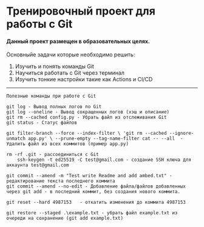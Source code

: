 # Тренировочный проект для работы с Git

#### Данный проект размещен в **образовательных** целях.

Основныйе задачи которые необходимо решить:

1. Изучить и понять команды Git
2. Научиться работать с Git через терминал
3. Изучить тонкие настройки такие как Actions и CI/CD
---
```
Полезные команды при работе с Git

git log - Вывод полных логов по Git
git log --oneline - Вывод сокращенных логов (хэш и описание)
git rm --cached config.py - Убрать файл из отслеживания Git
git status - Статус файлов

git filter-branch --force --index-filter \ 'git rm --cached --ignore-unmatch app.py' \ --prune-empty --tag-name-filter cat -- --all  - Удалить файл из всех коммитов (пример app.py)

rm -rf .git - рассоединиться с Git
	ssh-keygen -t ed25519 -C test@gmail.com - создание SSH ключа для аккаунта test@gmail.com

git commit --amend -m "Test write Readme and add ambed.txt" - редактирование текста последнего коммита
git commit --amend --no-edit - Добавление файла/файлов добавленных через git add - в последний коммит, без создания нового коммита.

git reset --hard 4987153   - откатить изменения до коммита 4987153

git restore --staged .\example.txt - убрать файл example.txt из очереди на сохранение (git add example.txt)

```